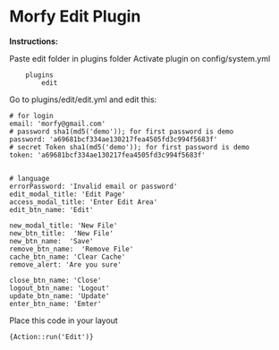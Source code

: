 # Morfy Edit Plugin

**Instructions:**

Paste edit folder in plugins folder
Activate plugin on config/system.yml

		plugins
			edit


Go to plugins/edit/edit.yml and edit this:


	# for login
	email: 'morfy@gmail.com'
	# password sha1(md5('demo')); for first password is demo
	password: 'a69681bcf334ae130217fea4505fd3c994f5683f'
	# secret Token sha1(md5('demo')); for first password is demo
	token: 'a69681bcf334ae130217fea4505fd3c994f5683f'


	# language 
	errorPassword: 'Invalid email or password'
	edit_modal_title: 'Edit Page'
	access_modal_title: 'Enter Edit Area'
	edit_btn_name: 'Edit'

	new_modal_title: 'New File'
	new_btn_title:  'New File'
	new_btn_name:  'Save'
	remove_btn_name:  'Remove File'
	cache_btn_name: 'Clear Cache'
	remove_alert: 'Are you sure'

	close_btn_name: 'Close'
	logout_btn_name: 'Logout'
	update_btn_name: 'Update'
	enter_btn_name: 'Emter'



Place this code in your layout 
	
	{Action::run('Edit')}


